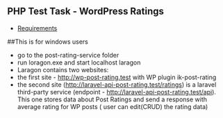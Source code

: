 ## PHP Test Task - WordPress Ratings
* [Requirements](requirements.md)

##This is for windows users
- go to the post-rating-service folder
- run loragon.exe and start localhost laragon
- Laragon contains two websites:
- the first site - http://wp-post-rating.test with WP plugin ik-post-rating
- the second site (http://laravel-api-post-rating.test/ratings) is a laravel third-party service (endpoint - http://laravel-api-post-rating.test/api). This one stores data about Post Ratings  and send a response with average rating for  ​WP posts ( user can edit(CRUD) the rating data)